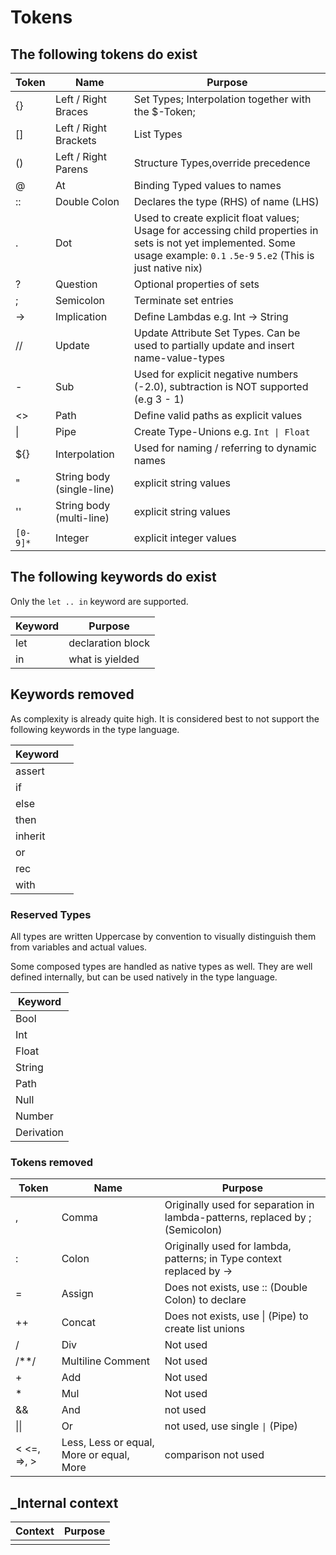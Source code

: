 # Tokens

## The following tokens do exist

|Token | Name | Purpose |
|---|---|---|
| {} | Left / Right Braces | Set Types; Interpolation together with the $-Token; |
| [] | Left / Right Brackets | List Types |
| () | Left / Right Parens | Structure Types,override precedence |
| @ | At | Binding Typed values to names |
| :: | Double Colon | Declares the type (RHS) of name (LHS) |
| . | Dot | Used to create explicit float values; Usage for accessing child properties in sets is not yet implemented. Some usage example: `0.1` `.5e-9` `5.e2` (This is just native nix) |
| ? | Question | Optional properties of sets |
| ; | Semicolon | Terminate set entries |
| -> | Implication | Define Lambdas e.g. Int -> String |
| // | Update | Update Attribute Set Types. Can be used to partially update and insert name-value-types |
| - | Sub | Used for explicit negative numbers (-2.0), subtraction is NOT supported (e.g 3 - 1) |
| <> | Path | Define valid paths as explicit values |
| \| | Pipe | Create Type-Unions e.g. `Int \| Float` |
| ${} | Interpolation | Used for naming / referring to dynamic names |
| " | String body (single-line) | explicit string values |
| '' | String body (multi-line) | explicit string values |
| `[0-9]*` | Integer | explicit integer values |

## The following keywords do exist

Only the `let .. in` keyword are supported.

|Keyword |  Purpose |
|---|---|
| let | declaration block |  
| in | what is yielded |

## Keywords removed

As complexity is already quite high. It is considered best to not support the following keywords in the type language.

|Keyword | |
|---|---|
|assert |  |
|if |  |
|else |  |
|then |  |
|inherit |  |
|or |  |
|rec |  |
|with |  |

### Reserved Types

All types are written Uppercase by convention to visually distinguish them from variables and actual values.

Some composed types are handled as native types as well. They are well defined internally, but can be used natively in the type language.

|Keyword |
|---|
| Bool |
| Int |
| Float |
| String |
| Path |
| Null |
| Number |
| Derivation |

### Tokens removed

|Token | Name | Purpose|
|---|---|---|
| , | Comma | Originally used for separation in lambda-patterns, replaced by ; (Semicolon) |
| : | Colon | Originally used for lambda, patterns; in Type context replaced by -> |
| = | Assign | Does not exists, use :: (Double Colon) to declare |
| ++ | Concat | Does not exists, use \| (Pipe) to create list unions |
| / | Div | Not used |
| /**/ | Multiline Comment | Not used |
| + | Add | Not used |
| * | Mul | Not used |
| && | And | not used |
| \|\| | Or | not used, use single `\|` (Pipe) |
| < <=, =>, >  | Less, Less or equal, More or equal, More | comparison not used |

## _Internal context

|Context | Purpose |
|---|---|
| | |
